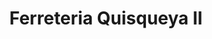 ---
title: "Ferreteria Quisqueya II"
url: /santo-domingo/ferreteria-quisqueya-ii/
shop: hardware
---